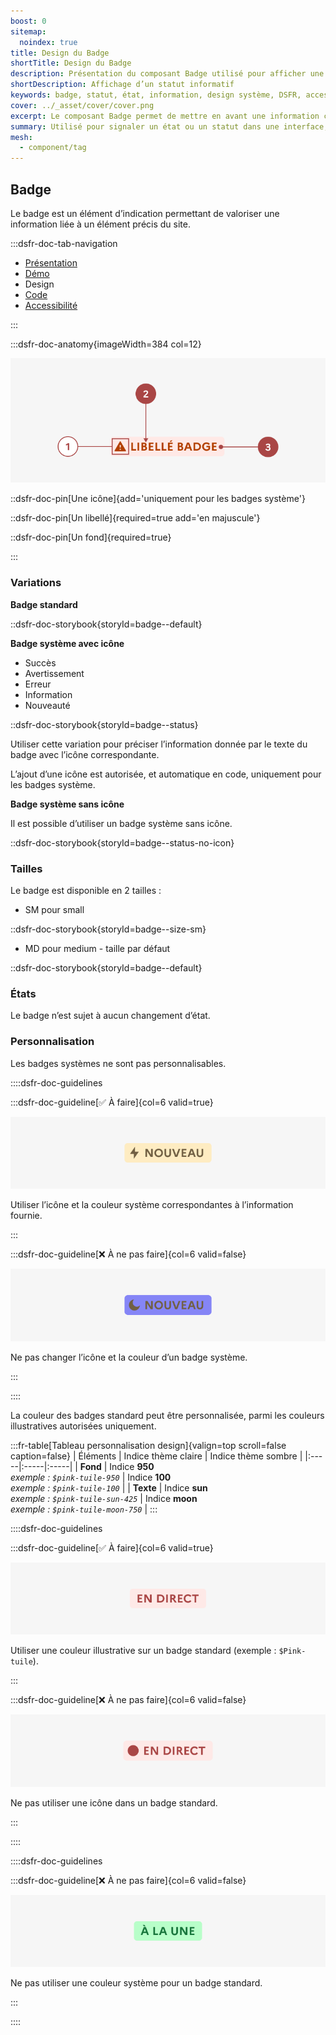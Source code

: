 ```yaml
---
boost: 0
sitemap:
  noindex: true
title: Design du Badge
shortTitle: Design du Badge
description: Présentation du composant Badge utilisé pour afficher une information de type statut ou état liée à un élément de l’interface.
shortDescription: Affichage d’un statut informatif
keywords: badge, statut, état, information, design système, DSFR, accessibilité, non cliquable, interface
cover: ../_asset/cover/cover.png
excerpt: Le composant Badge permet de mettre en avant une information courte liée à un élément précis de l’interface, comme un statut ou un état, sans interaction de la part de l’usager.
summary: Utilisé pour signaler un état ou un statut dans une interface, le composant Badge apporte une information rapide à lire, positionnée au plus près de l’élément concerné. Il peut apparaître dans des menus, des tuiles, des tableaux ou des pages. Les badges système suivent des règles strictes de design et d’accessibilité, tandis que les badges standards autorisent une personnalisation encadrée.
mesh:
  - component/tag
---
```


## Badge

Le badge est un élément d’indication permettant de valoriser une information liée à un élément précis du site.

:::dsfr-doc-tab-navigation

- [Présentation](../index.md)
- [Démo](../demo/index.md)
- Design
- [Code](../code/index.md)
- [Accessibilité](../accessibility/index.md)

:::

:::dsfr-doc-anatomy{imageWidth=384 col=12}

![Anatomie du badge](../_asset/anatomy/anatomy-1.png)

::dsfr-doc-pin[Une icône]{add='uniquement pour les badges système'}

::dsfr-doc-pin[Un libellé]{required=true add='en majuscule'}

::dsfr-doc-pin[Un fond]{required=true}

:::

### Variations

**Badge standard**

::dsfr-doc-storybook{storyId=badge--default}

**Badge système avec icône**

- Succès
- Avertissement
- Erreur
- Information
- Nouveauté

::dsfr-doc-storybook{storyId=badge--status}

Utiliser cette variation pour préciser l’information donnée par le texte du badge avec l’icône correspondante.

L’ajout d’une icône est autorisée, et automatique en code, uniquement pour les badges système.

**Badge système sans icône**

Il est possible d’utiliser un badge système sans icône.

::dsfr-doc-storybook{storyId=badge--status-no-icon}

### Tailles

Le badge est disponible en 2 tailles :

- SM pour small

::dsfr-doc-storybook{storyId=badge--size-sm}

- MD pour medium - taille par défaut

::dsfr-doc-storybook{storyId=badge--default}

### États

Le badge n’est sujet à aucun changement d’état.

### Personnalisation

Les badges systèmes ne sont pas personnalisables.

::::dsfr-doc-guidelines

:::dsfr-doc-guideline[✅ À faire]{col=6 valid=true}

![](../_asset/custom/do-1.png)

Utiliser l’icône et la couleur système correspondantes à l’information fournie.

:::

:::dsfr-doc-guideline[❌ À ne pas faire]{col=6 valid=false}

![](../_asset/custom/dont-1.png)

Ne pas changer l’icône et la couleur d’un badge système.

:::

::::

La couleur des badges standard peut être personnalisée, parmi les couleurs illustratives autorisées uniquement.

:::fr-table[Tableau personnalisation design]{valign=top scroll=false caption=false}
| Éléments | Indice thème claire | Indice thème sombre |
|:-----|:-----|:-----|
| **Fond** | Indice **950**<br>_exemple : `$pink-tuile-950`_ | Indice **100**<br>_exemple : `$pink-tuile-100`_ |
| **Texte** | Indice **sun**<br>_exemple : `$pink-tuile-sun-425`_ | Indice **moon**<br>_exemple : `$pink-tuile-moon-750`_ |
:::

::::dsfr-doc-guidelines

:::dsfr-doc-guideline[✅ À faire]{col=6 valid=true}

![](../_asset/custom/do-2.png)

Utiliser une couleur illustrative sur un badge standard (exemple : `$Pink-tuile`).

:::

:::dsfr-doc-guideline[❌ À ne pas faire]{col=6 valid=false}

![](../_asset/custom/dont-2.png)

Ne pas utiliser une icône dans un badge standard.

:::

::::

::::dsfr-doc-guidelines

:::dsfr-doc-guideline[❌ À ne pas faire]{col=6 valid=false}

![](../_asset/custom/dont-3.png)

Ne pas utiliser une couleur système pour un badge standard.

:::

::::
